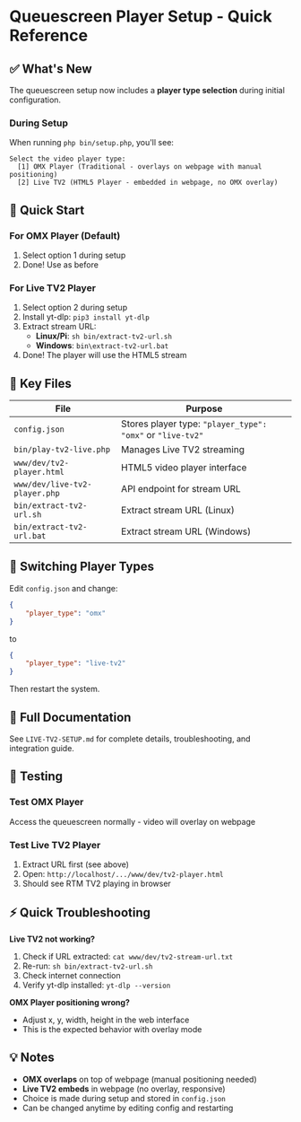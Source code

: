 # Queuescreen Player Setup - Quick Reference

## ✅ What's New

The queuescreen setup now includes a **player type selection** during initial configuration.

### During Setup

When running `php bin/setup.php`, you'll see:

```
Select the video player type:
  [1] OMX Player (Traditional - overlays on webpage with manual positioning)
  [2] Live TV2 (HTML5 Player - embedded in webpage, no OMX overlay)
```

## 🎯 Quick Start

### For OMX Player (Default)
1. Select option 1 during setup
2. Done! Use as before

### For Live TV2 Player
1. Select option 2 during setup
2. Install yt-dlp: `pip3 install yt-dlp`
3. Extract stream URL:
   - **Linux/Pi**: `sh bin/extract-tv2-url.sh`
   - **Windows**: `bin\extract-tv2-url.bat`
4. Done! The player will use the HTML5 stream

## 📁 Key Files

| File | Purpose |
|------|---------|
| `config.json` | Stores player type: `"player_type": "omx"` or `"live-tv2"` |
| `bin/play-tv2-live.php` | Manages Live TV2 streaming |
| `www/dev/tv2-player.html` | HTML5 video player interface |
| `www/dev/live-tv2-player.php` | API endpoint for stream URL |
| `bin/extract-tv2-url.sh` | Extract stream URL (Linux) |
| `bin/extract-tv2-url.bat` | Extract stream URL (Windows) |

## 🔄 Switching Player Types

Edit `config.json` and change:
```json
{
    "player_type": "omx"
}
```
to
```json
{
    "player_type": "live-tv2"
}
```

Then restart the system.

## 📖 Full Documentation

See `LIVE-TV2-SETUP.md` for complete details, troubleshooting, and integration guide.

## 🧪 Testing

### Test OMX Player
Access the queuescreen normally - video will overlay on webpage

### Test Live TV2 Player
1. Extract URL first (see above)
2. Open: `http://localhost/.../www/dev/tv2-player.html`
3. Should see RTM TV2 playing in browser

## ⚡ Quick Troubleshooting

**Live TV2 not working?**
1. Check if URL extracted: `cat www/dev/tv2-stream-url.txt`
2. Re-run: `sh bin/extract-tv2-url.sh`
3. Check internet connection
4. Verify yt-dlp installed: `yt-dlp --version`

**OMX Player positioning wrong?**
- Adjust x, y, width, height in the web interface
- This is the expected behavior with overlay mode

## 💡 Notes

- **OMX overlaps** on top of webpage (manual positioning needed)
- **Live TV2 embeds** in webpage (no overlay, responsive)
- Choice is made during setup and stored in `config.json`
- Can be changed anytime by editing config and restarting

